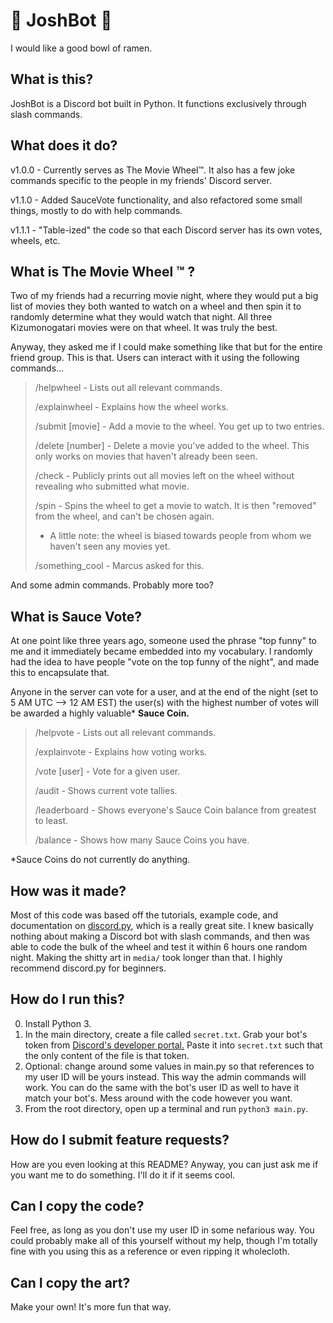 # 🍜 JoshBot 🍜

I would like a good bowl of ramen.

## What is this?

JoshBot is a Discord bot built in Python. It functions exclusively through slash commands.

## What does it do?

v1.0.0 - Currently serves as The Movie Wheel™️. It also has a few joke commands specific to the people in my friends' Discord server.

v1.1.0 - Added SauceVote functionality, and also refactored some small things, mostly to do with help commands.

v1.1.1 - "Table-ized" the code so that each Discord server has its own votes, wheels, etc.

## What is The Movie Wheel ™️ ?

Two of my friends had a recurring movie night, where they would put a big list of movies they both wanted to watch on a wheel and then spin it to randomly determine what they would watch that night. All three Kizumonogatari movies were on that wheel. It was truly the best.

Anyway, they asked me if I could make something like that but for the entire friend group. This is that. Users can interact with it using the following commands...

> /helpwheel - Lists out all relevant commands.
>
> /explainwheel - Explains how the wheel works.
>
> /submit [movie] - Add a movie to the wheel. You get up to two entries.
>
> /delete [number] - Delete a movie you've added to the wheel. This only works on movies that haven't already been seen.
>
> /check - Publicly prints out all movies left on the wheel without revealing who submitted what movie.
>
> /spin - Spins the wheel to get a movie to watch. It is then "removed" from the wheel, and can't be chosen again.
> 
> * A little note: the wheel is biased towards people from whom we haven't seen any movies yet.
>
> /something_cool - Marcus asked for this.

And some admin commands. Probably more too?

## What is Sauce Vote?

At one point like three years ago, someone used the phrase "top funny" to me and it immediately became embedded into my vocabulary. I randomly had the idea to have people "vote on the top funny of the night", and made this to encapsulate that.

Anyone in the server can vote for a user, and at the end of the night (set to 5 AM UTC --> 12 AM EST) the user(s) with the highest number of votes will be awarded a highly valuable* **Sauce Coin.**

> /helpvote - Lists out all relevant commands.
>
> /explainvote - Explains how voting works.
>
> /vote [user] - Vote for a given user.
>
> /audit - Shows current vote tallies.
>
> /leaderboard - Shows everyone's Sauce Coin balance from greatest to least.
>
> /balance - Shows how many Sauce Coins you have. 

*Sauce Coins do not currently do anything.  

## How was it made?
Most of this code was based off the tutorials, example code, and documentation on [discord.py](https://discordpy.readthedocs.io/en/stable/), which is a really great site. I knew basically nothing about making a Discord bot with slash commands, and then was able to code the bulk of the wheel and test it within 6 hours one random night. Making the shitty art in `media/` took longer than that. I highly recommend discord.py for beginners.

## How do I run this?

0. Install Python 3.
1. In the main directory, create a file called `secret.txt`. Grab your bot's token from [Discord's developer portal.](https://discord.com/developers/applications) Paste it into `secret.txt` such that the only content of the file is that token.
2. Optional: change around some values in main.py so that references to my user ID will be yours instead. This way the admin commands will work. You can do the same with the bot's user ID as well to have it match your bot's. Mess around with the code however you want.
3. From the root directory, open up a terminal and run `python3 main.py`.

## How do I submit feature requests?

How are you even looking at this README? Anyway, you can just ask me if you want me to do something. I'll do it if it seems cool. 

## Can I copy the code?

Feel free, as long as you don't use my user ID in some nefarious way. You could probably make all of this yourself without my help, though I'm totally fine with you using this as a reference or even ripping it wholecloth.

## Can I copy the art?

Make your own! It's more fun that way.